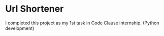 # Url Shortener
I completed this project as my 1st task in Code Clause internship. (Python development)

